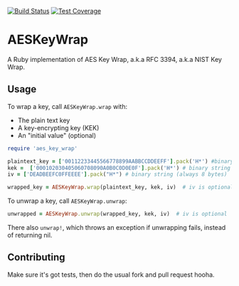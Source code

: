 [![Build Status](https://travis-ci.org/tomdalling/aes_key_wrap.svg?branch=master)](https://travis-ci.org/tomdalling/aes_key_wrap)
[![Test Coverage](https://codeclimate.com/github/tomdalling/aes_key_wrap/badges/coverage.svg)](https://codeclimate.com/github/tomdalling/aes_key_wrap)

# AESKeyWrap 

A Ruby implementation of AES Key Wrap, a.k.a RFC 3394, a.k.a NIST Key Wrap.

## Usage

To wrap a key, call `AESKeyWrap.wrap` with:

 - The plain text key
 - A key-encrypting key (KEK) 
 - An "initial value" (optional)

```ruby
require 'aes_key_wrap'

plaintext_key = ['00112233445566778899AABBCCDDEEFF'].pack('H*') #binary string
kek =  ['000102030405060708090A0B0C0D0E0F'].pack('H*') # binary string
iv = ['DEADBEEFC0FFEEEE'].pack("H*") # binary string (always 8 bytes)

wrapped_key = AESKeyWrap.wrap(plaintext_key, kek, iv)  # iv is optional
```

To unwrap a key, call `AESKeyWrap.unwrap`:

```ruby
unwrapped = AESKeyWrap.unwrap(wrapped_key, kek, iv)  # iv is optional
```

There also `unwrap!`, which throws an exception if unwrapping fails, instead of
returning nil.

## Contributing

Make sure it's got tests, then do the usual fork and pull request hooha.

